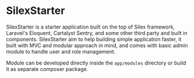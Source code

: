 # SilexStarter

SilexStarter is a starter application built on the top of Silex framework, Laravel's Eloquent, Cartalyst Sentry, and some other third party and built in components.
SilexStarter aim to help building simple application faster, it built with MVC and modular approach in mind, and comes with basic admin module to handle user and role management.

Module can be developed directly inside the ```app/modules``` directory or build it as separate composer package.


